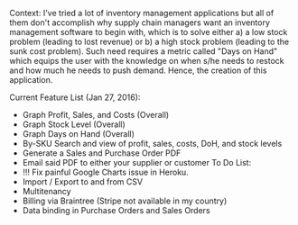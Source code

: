 Context:
I've tried a lot of inventory management applications but all of them don't accomplish why supply chain managers want an inventory management software to begin with, which is to solve either a) a low stock problem (leading to lost revenue) or b) a high stock problem (leading to the sunk cost problem). Such need requires a metric called "Days on Hand" which equips the user with the knowledge on when s/he needs to restock and how much he needs to push demand. Hence, the creation of this application.


Current Feature List (Jan 27, 2016):
 * Graph Profit, Sales, and Costs (Overall)
 * Graph Stock Level (Overall) 
 * Graph Days on Hand (Overall) 
 * By-SKU Search and view of profit, sales, costs, DoH, and stock levels
 * Generate a Sales and Purchase Order PDF 
 * Email said PDF to either your supplier or customer
To Do List:
 * !!! Fix painful Google Charts issue in Heroku.
 * Import / Export to and from CSV
 * Multitenancy 
 * Billing via Braintree (Stripe not available in my country)
 * Data binding in Purchase Orders and Sales Orders